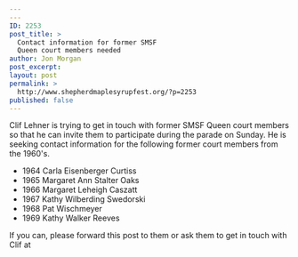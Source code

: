 ```yaml
---
---
ID: 2253
post_title: >
  Contact information for former SMSF
  Queen court members needed
author: Jon Morgan
post_excerpt:
layout: post
permalink: >
  http://www.shepherdmaplesyrupfest.org/?p=2253
published: false
---
```

Clif Lehner is trying to get in touch with former SMSF Queen court members so that he can invite them to participate during the parade on Sunday. He is seeking contact information for the following former court members from the 1960's.
<ul>
 	<li>1964 Carla Eisenberger Curtiss</li>
 	<li>1965 Margaret Ann Stalter Oaks</li>
 	<li>1966 Margaret Leheigh Caszatt</li>
 	<li>1967 Kathy Wilberding Swedorski</li>
 	<li>1968 Pat Wischmeyer</li>
 	<li>1969 Kathy Walker Reeves</li>
</ul>
If you can, please forward this post to them or ask them to get in touch with Clif at
